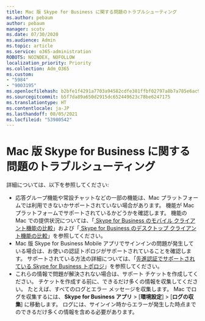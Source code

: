 ```yaml
---
title: Mac 版 Skype for Business に関する問題のトラブルシューティング
ms.author: pebaum
author: pebaum
manager: scotv
ms.date: 07/30/2020
ms.audience: Admin
ms.topic: article
ms.service: o365-administration
ROBOTS: NOINDEX, NOFOLLOW
localization_priority: Priority
ms.collection: Adm_O365
ms.custom:
- "5984"
- "9003195"
ms.openlocfilehash: b2bfe1f4291a7703a94582cdfe381ffbf02797a8b7a785e6ac9d74cf04290707
ms.sourcegitcommit: b5f7da89a650d2915dc652449623c78be6247175
ms.translationtype: HT
ms.contentlocale: ja-JP
ms.lasthandoff: 08/05/2021
ms.locfileid: "53980542"
---
```

# <a name="troubleshoot-issues-with-skype-for-business-on-mac"></a>Mac 版 Skype for Business に関する問題のトラブルシューティング

詳細については、以下を参照してください: 

- 応答グループ機能や常設チャットなどの一部の機能は、Mac プラットフォームでは利用できないかサポートされていない場合があります。 機能が Mac プラットフォームでサポートされているかどうかを確認します。 機能の Mac での提供状況については、「[ Skype for Business のモバイル クライアント機能の比較](https://technet.microsoft.com/library/Dn951412.aspx)」および「[ Skype for Business のデスクトップ クライアント機能の比較](https://docs.microsoft.com/skypeforbusiness/plan-your-deployment/clients-and-devices/desktop-feature-comparison)」を参照してください。
- Mac 版 Skype for Business Mobile アプリでサインインの問題が発生している場合は、お使いの認証トポロジがサポートされていることを確認します。 サポートされている方法の詳細については、「[先進認証でサポートされている Skype for Business トポロジ](https://docs.microsoft.com/skypeforbusiness/plan-your-deployment/modern-authentication/topologies-supported)」を参照してください。  
- これらの情報で問題が解決されない場合は、サポート チケットを作成してください。 チケットを作成する前に、できるだけ多くの情報を収集してください。 たとえば、すべてのログとエラー メッセージを収集します。 Mac でログを収集するには、 **Skype for Business アプリ** > [**環境設定**] > [**ログの収集**] に移動します。  ログには、サインイン時からエラーが発生した時点までのできるだけ多くの情報を含める必要があります。